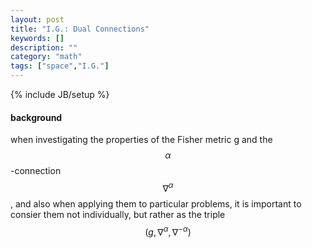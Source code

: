 ```yaml
---
layout: post
title: "I.G.: Dual Connections"
keywords: []
description: ""
category: "math"
tags: ["space","I.G."]
---
```

{% include JB/setup %}

#### background
when investigating the properties of the Fisher metric g and the
$$\alpha$$-connection $$\nabla^{\alpha}$$, and also when applying them to
particular problems, it is important to consier them not individually, but
rather as the triple $$(g,\nabla^{\alpha},\nabla^{-\alpha})$$
